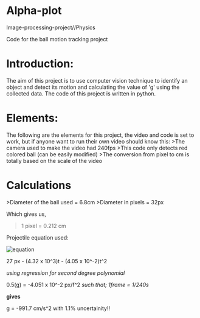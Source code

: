# Alpha-plot
Image-processing-project//Physics 

Code for the ball motion tracking project

<h1>Introduction:</h1>

<p>The aim of this project is to use computer vision technique to identify an object and detect its motion and calculating the value of 'g' using the collected data. The code of this project is written in python.</p>

<h1>Elements:</h1>

<p>The following are the elements for this project, the video and code is set to work, but if anyone want to run their own video should know this:
>The camera used to make the video had 240fps
>This code only detects red colored ball (can be easily modified)
>The conversion from pixel to cm is totally based on the scale of the video


<h1>Calculations</h1>

<p>
>Diameter of the ball used = 6.8cm
>Diameter in pixels = 32px

Which gives us,
> 1 pixel = 0.212 cm

Projectile equation used: 

![equation](http://www.mathwords.com/p/p_assets/p108.gif)

27 px - (4.32 x 10^3)t -  (4.05 x 10^-2)t^2

<i>using regression for second degree polynomial</i>

0.5(g) = -4.051 x 10^-2 px/f^2 				<i>such that; 1frame = 1/240s </i>

<b>gives</b> 

g = -991.7 cm/s^2 with 1.1% uncertainity!!






